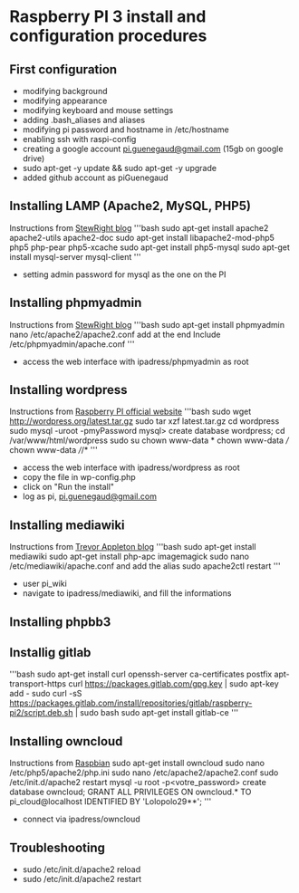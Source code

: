 # Raspberry PI 3 install and configuration procedures

## First configuration
* modifying background
* modifying appearance
* modifying keyboard and mouse settings
* adding .bash_aliases and aliases
* modifying pi password and hostname in /etc/hostname
* enabling ssh with raspi-config
* creating a google account pi.guenegaud@gmail.com (15gb on google drive)
* sudo apt-get -y update && sudo apt-get -y upgrade
* added github account as piGuenegaud

## Installing LAMP (Apache2, MySQL, PHP5)
Instructions from [StewRight blog](https://www.stewright.me/2012/09/tutorial-install-apache-php-and-mysql-on-raspberry-pi/)
'''bash
sudo apt-get install apache2 apache2-utils apache2-doc
sudo apt-get install libapache2-mod-php5 php5 php-pear php5-xcache
sudo apt-get install php5-mysql
sudo apt-get install mysql-server mysql-client
'''
* setting admin password for mysql as the one on the PI

## Installing phpmyadmin
Instructions from [StewRight blog](https://www.stewright.me/2012/09/tutorial-install-phpmyadmin-on-your-raspberry-pi/)
'''bash
sudo apt-get install phpmyadmin
nano /etc/apache2/apache2.conf add at the end Include /etc/phpmyadmin/apache.conf
'''
* access the web interface with ipadress/phpmyadmin as root

## Installing wordpress
Instructions from [Raspberry PI official website](https://www.raspberrypi.org/learning/lamp-web-server-with-wordpress/worksheet/)
'''bash
sudo wget http://wordpress.org/latest.tar.gz
sudo tar xzf latest.tar.gz
cd wordpress
sudo mysql -uroot -pmyPassword
mysql> create database wordpress;
cd /var/www/html/wordpress
sudo su
chown www-data *
chown www-data */*
chown www-data */*/*
'''
* access the web interface with ipadress/wordpress as root
* copy the file in wp-config.php
* click on "Run the install"
* log as pi, pi.guenegaud@gmail.com

## Installing mediawiki
Instructions from [Trevor Appleton blog](http://trevorappleton.blogspot.fr/2013/04/installing-mediawiki-on-raspberry-pi.html)
'''bash
sudo apt-get install mediawiki
sudo apt-get install php-apc imagemagick
sudo nano /etc/mediawiki/apache.conf and add the alias
sudo apache2ctl restart
'''
* user pi_wiki
* navigate to ipadress/mediawiki, and fill the informations

## Installing phpbb3

## Installig gitlab
'''bash
sudo apt-get install curl openssh-server ca-certificates postfix apt-transport-https
curl https://packages.gitlab.com/gpg.key | sudo apt-key add -
sudo curl -sS https://packages.gitlab.com/install/repositories/gitlab/raspberry-pi2/script.deb.sh | sudo bash
sudo apt-get install gitlab-ce
'''

## Installing owncloud
Instructions from [Raspbian](http://raspbian-france.fr/owncloud-cloud-raspberry-pi/)
sudo apt-get install owncloud
sudo nano /etc/php5/apache2/php.ini
sudo nano /etc/apache2/apache2.conf
sudo /etc/init.d/apache2 restart
mysql -u root -p<votre_password>
create database owncloud;
GRANT ALL PRIVILEGES ON owncloud.* TO pi_cloud@localhost IDENTIFIED BY 'Lolopolo29**';
'''
* connect via ipadress/owncloud

## Troubleshooting
* sudo /etc/init.d/apache2 reload
* sudo /etc/init.d/apache2 restart